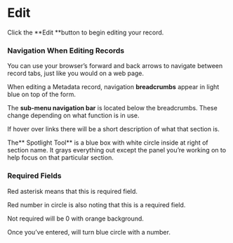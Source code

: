 # Edit

Click the **Edit **button to begin editing your record.

### Navigation When Editing Records

You can use your browser’s forward and back arrows to navigate between record tabs, just like you would on a web page.

When editing a Metadata record, navigation **breadcrumbs** appear in light blue on top of the form.

The **sub-menu navigation bar** is located below the breadcrumbs.  These change depending on what function is in use.

If hover over links there will be a short description of what that section is.

The** Spotlight Tool** is a blue box with  white circle inside at right of section name.  It grays everything out except the panel you’re working on to help focus on that particular section.

### Required Fields

Red asterisk means that this is required field.

Red number in circle is also noting that this is a required field.

Not required will be 0 with orange background.

Once you’ve entered, will turn blue circle with a number.

